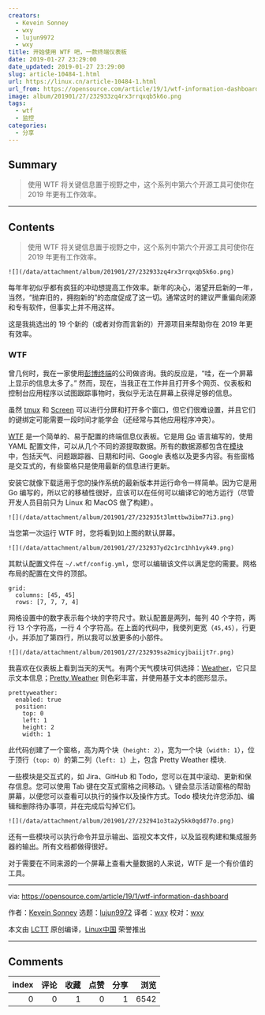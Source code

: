 ```yaml
---
creators:
  - Kevein Sonney
  - wxy
  - lujun9972
  - wxy
title: 开始使用 WTF 吧，一款终端仪表板
date: 2019-01-27 23:29:00
date_updated: 2019-01-27 23:29:00
slug: article-10484-1.html
url: https://linux.cn/article-10484-1.html
url_from: https://opensource.com/article/19/1/wtf-information-dashboard
image: album/201901/27/232933zq4rx3rrqxqb5k6o.png
tags:
  - wtf
  - 监控
categories:
  - 分享
---
```


## Summary

> 使用 WTF 将关键信息置于视野之中，这个系列中第六个开源工具可使你在 2019 年更有工作效率。

***

<!-- more -->

## Contents

> 
> 使用 WTF 将关键信息置于视野之中，这个系列中第六个开源工具可使你在 2019 年更有工作效率。
> 
> 
> 

`![](/data/attachment/album/201901/27/232933zq4rx3rrqxqb5k6o.png)`

每年年初似乎都有疯狂的冲动想提高工作效率。新年的决心，渴望开启新的一年，当然，“抛弃旧的，拥抱新的”的态度促成了这一切。通常这时的建议严重偏向闭源和专有软件，但事实上并不用这样。

这是我挑选出的 19 个新的（或者对你而言新的）开源项目来帮助你在 2019 年更有效率。

### WTF

曾几何时，我在一家使用[彭博终端](https://en.wikipedia.org/wiki/Bloomberg_Terminal)的公司做咨询。我的反应是，“哇，在一个屏幕上显示的信息太多了。” 然而，现在，当我正在工作并且打开多个网页、仪表板和控制台应用程序以试图跟踪事物时，我似乎无法在屏幕上获得足够的信息。

虽然 [tmux](https://github.com/tmux/tmux) 和 [Screen](https://www.gnu.org/software/screen/) 可以进行分屏和打开多个窗口，但它们很难设置，并且它们的键绑定可能需要一段时间才能学会（还经常与其他应用程序冲突）。

[WTF](https://wtfutil.com/) 是一个简单的、易于配置的终端信息仪表板。它是用 [Go](https://golang.org/) 语言编写的，使用 YAML 配置文件，可以从几个不同的源提取数据。所有的数据源都包含在[模块](https://wtfutil.com/posts/modules/)中，包括天气、问题跟踪器、日期和时间、Google 表格以及更多内容。有些窗格是交互式的，有些窗格只是使用最新的信息进行更新。

安装它就像下载适用于您的操作系统的最新版本并运行命令一样简单。因为它是用 Go 编写的，所以它的移植性很好，应该可以在任何可以编译它的地方运行（尽管开发人员目前只为 Linux 和 MacOS 做了构建）。

`![](/data/attachment/album/201901/27/232935t3lmttbw3ibm77i3.png)`

当您第一次运行 WTF 时，您将看到如上图的默认屏幕。

`![](/data/attachment/album/201901/27/232937yd2c1rc1hh1vyk49.png)`

其默认配置文件在 `~/.wtf/config.yml`，您可以编辑该文件以满足您的需要。网格布局的配置在文件的顶部。

```shell
grid:
  columns: [45, 45]
  rows: [7, 7, 7, 4]
```

网格设置中的数字表示每个块的字符尺寸。默认配置是两列，每列 40 个字符，两行 13 个字符高，一行 4 个字符高。在上面的代码中，我使列更宽（`45,45`），行更小，并添加了第四行，所以我可以放更多的小部件。

`![](/data/attachment/album/201901/27/232939sa2micyjbaiijt7r.png)`

我喜欢在仪表板上看到当天的天气。有两个天气模块可供选择：[Weather](https://wtfutil.com/posts/modules/weather/)，它只显示文本信息；[Pretty Weather](https://wtfutil.com/posts/modules/prettyweather/) 则色彩丰富，并使用基于文本的图形显示。

```shell
prettyweather:
  enabled: true
  position:
    top: 0
    left: 1
    height: 2
    width: 1
```

此代码创建了一个窗格，高为两个块（`height: 2`），宽为一个块（`width: 1`），位于顶行（`top: 0`）的第二列（`left: 1`）上，包含 Pretty Weather 模块.

一些模块是交互式的，如 Jira、GitHub 和 Todo，您可以在其中滚动、更新和保存信息。您可以使用 Tab 键在交互式窗格之间移动。`\` 键会显示活动窗格的帮助屏幕，以便您可以查看可以执行的操作以及操作方式。Todo 模块允许您添加、编辑和删除待办事项，并在完成后勾掉它们。

`![](/data/attachment/album/201901/27/232941o3ta2y5kk0qdd77o.png)`

还有一些模块可以执行命令并显示输出、监视文本文件，以及监视构建和集成服务器的输出。所有文档都做得很好。

对于需要在不同来源的一个屏幕上查看大量数据的人来说，WTF 是一个有价值的工具。

---

via: <https://opensource.com/article/19/1/wtf-information-dashboard>

作者：[Kevein Sonney](https://opensource.com/users/ksonney) 选题：[lujun9972](https://github.com/lujun9972) 译者：[wxy](https://github.com/wxy) 校对：[wxy](https://github.com/wxy)

本文由 [LCTT](https://github.com/LCTT/TranslateProject) 原创编译，[Linux中国](https://linux.cn/) 荣誉推出

***

## Comments


|   index |   评论 |   收藏 |   点赞 |   分享 |   浏览 |
|--------:|-------:|-------:|-------:|-------:|-------:|
|       0 |      0 |      1 |      0 |      1 |   6542 |
